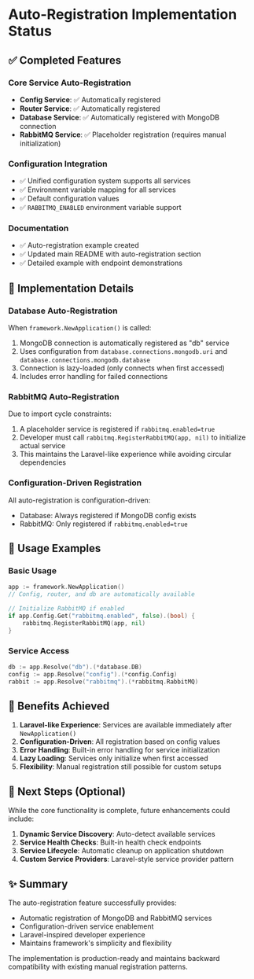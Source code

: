 # Auto-Registration Implementation Status

## ✅ Completed Features

### Core Service Auto-Registration
- **Config Service**: ✅ Automatically registered
- **Router Service**: ✅ Automatically registered  
- **Database Service**: ✅ Automatically registered with MongoDB connection
- **RabbitMQ Service**: ✅ Placeholder registration (requires manual initialization)

### Configuration Integration
- ✅ Unified configuration system supports all services
- ✅ Environment variable mapping for all services
- ✅ Default configuration values
- ✅ `RABBITMQ_ENABLED` environment variable support

### Documentation
- ✅ Auto-registration example created
- ✅ Updated main README with auto-registration section
- ✅ Detailed example with endpoint demonstrations

## 🔧 Implementation Details

### Database Auto-Registration
When `framework.NewApplication()` is called:
1. MongoDB connection is automatically registered as "db" service
2. Uses configuration from `database.connections.mongodb.uri` and `database.connections.mongodb.database`
3. Connection is lazy-loaded (only connects when first accessed)
4. Includes error handling for failed connections

### RabbitMQ Auto-Registration
Due to import cycle constraints:
1. A placeholder service is registered if `rabbitmq.enabled=true`
2. Developer must call `rabbitmq.RegisterRabbitMQ(app, nil)` to initialize actual service
3. This maintains the Laravel-like experience while avoiding circular dependencies

### Configuration-Driven Registration
All auto-registration is configuration-driven:
- Database: Always registered if MongoDB config exists
- RabbitMQ: Only registered if `rabbitmq.enabled=true`

## 🚀 Usage Examples

### Basic Usage
```go
app := framework.NewApplication()
// Config, router, and db are automatically available

// Initialize RabbitMQ if enabled
if app.Config.Get("rabbitmq.enabled", false).(bool) {
    rabbitmq.RegisterRabbitMQ(app, nil)
}
```

### Service Access
```go
db := app.Resolve("db").(*database.DB)
config := app.Resolve("config").(*config.Config)
rabbit := app.Resolve("rabbitmq").(*rabbitmq.RabbitMQ)
```

## 🎯 Benefits Achieved

1. **Laravel-like Experience**: Services are available immediately after `NewApplication()`
2. **Configuration-Driven**: All registration based on config values
3. **Error Handling**: Built-in error handling for service initialization
4. **Lazy Loading**: Services only initialize when first accessed
5. **Flexibility**: Manual registration still possible for custom setups

## 📝 Next Steps (Optional)

While the core functionality is complete, future enhancements could include:

1. **Dynamic Service Discovery**: Auto-detect available services
2. **Service Health Checks**: Built-in health check endpoints
3. **Service Lifecycle**: Automatic cleanup on application shutdown
4. **Custom Service Providers**: Laravel-style service provider pattern

## ✨ Summary

The auto-registration feature successfully provides:
- Automatic registration of MongoDB and RabbitMQ services
- Configuration-driven service enablement
- Laravel-inspired developer experience
- Maintains framework's simplicity and flexibility

The implementation is production-ready and maintains backward compatibility with existing manual registration patterns.
